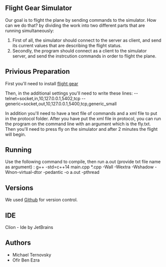## Flight Gear Simulator
 
Our goal is to flight the plane by sending commands to the simulator.
How can we do that? by dividing the work into two different parts that are running simultaneously:
1. First of all, the simulator should connect to the server as client, and  send its current values that are describing the flight status.
2. Secondly, the program should connect as a client to the simulator server, and send the instrcution commands in order to flight the plane.

## Privious Preparation

First you'll need to install [flight gear](https://www.flightgear.org/)

Then, in the additional settings you'll need to write these lines:
--telnet=socket,in,10,127.0.0.1,5402,tcp
--generic=socket,out,10,127.0.0.1,5400,tcp,generic_small   

In addition you'll need to have a text file of commands and a xml file to put in the protocol folder.
After you have put the xml file in protocol, you can run the program on the command line with an argument which is the fly.txt.
Then you'll need to press fly on the simulator and after 2 minutes the flight will begin. 

## Running

Use the following command to compile, then run a.out (provide txt file name as argument) :
g++ -std=c++14 main.cpp *.cpp  -Wall -Wextra -Wshadow -Wnon-virtual-dtor -pedantic -o a.out -pthread


## Versions

We used [Github](https://github.com/ofirbe/FlightGearSimulator.git) for version control.


## IDE

Clion - Ide by JetBrains

## Authors

- Michael Ternovsky
- Ofir Ben Ezra
